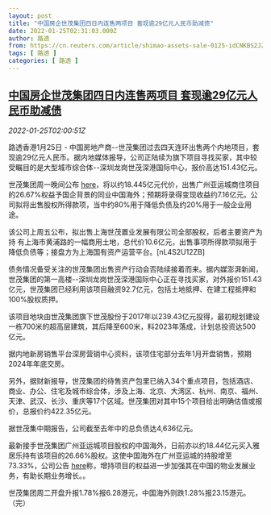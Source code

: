 ```yaml
---
layout: post
title: "中国房企世茂集团四日内连售两项目 套现逾29亿元人民币助减债"
date: 2022-01-25T02:31:03.000Z
author: 路透
from: https://cn.reuters.com/article/shimao-assets-sale-0125-idCNKBS2JZ05H
tags: [ 路透 ]
categories: [ 路透 ]
---
```

<!--1643077863000-->
[中国房企世茂集团四日内连售两项目 套现逾29亿元人民币助减债](https://cn.reuters.com/article/shimao-assets-sale-0125-idCNKBS2JZ05H)
------

<div>
<div><i>2022-01-25T02:00:51Z</i></div><p>路透香港1月25日 - 中国房地产商--世茂集团过去四天连环出售两个内地项目，套现逾29亿元人民币。据内地媒体报导，公司正陆续为旗下项目寻找买家，其中较受瞩目的是大型城市综合体--深圳龙岗世茂深港国际中心，报价高达151.43亿元。</p><p>世茂集团周一晚间公布 <a href="https://www1.hkexnews.hk/listedco/listconews/sehk/2022/0124/2022012401158_c.pdf">here</a>，将以约18.445亿元代价，出售广州亚运城商住项目的26.67%权益予国企背景的同业中国海外；预期将录得变现收益约7.16亿元。公司拟将出售股权所得款项，当中约80%用于降低负债及约20%用于一般企业用途。</p><p>该公司上周五公布，拟出售上海世茂置业发展有限公司全部股权，后者主要资产为持 有上海市黄浦路的一幅商用土地，总代价10.6亿元，出售事项所得款项拟用于降低负债等；接盘方为上海国有资产运营平台。[nL4S2U12ZB]</p><p>债务情况备受关注的世茂集团出售资产行动会否陆续接着而来。据内媒澎湃新闻，世茂集团的第一高楼--深圳龙岗世茂深港国际中心正在寻找买家，对外报价151.43亿元，世茂集团已经利用该项目融资92.7亿元，包括土地抵押、在建工程抵押和100%股权质押。</p><p>该项目地块由世茂集团旗下世茂股份于2017年以239.43亿元投得，最初规划建设一栋700米的超高层建筑，其后降至600米，料2023年落成，计划总投资达500亿元。</p><p>据内地新房销售平台深房营销中心资料，该项住宅部分去年1月开盘销售，预期2024年年底交房。</p><p>另外，据财新报导，世茂集团的待售资产包里已纳入34个重点项目，包括酒店、商业、办公、住宅及城市综合体，涉及上海、北京、大湾区、杭州、南京、福州、天津、武汉、长沙、重庆等17个区域。世茂集团对其中15个项目给出明确估值或报价，总报价约422.35亿元。</p><p>据世茂集中期报告，公司截至去年中的总负债达4,636亿元。</p><p>最新接手世茂集团广州亚运城项目股权的中国海外，日前亦以约18.44亿元买入雅居乐持有该项目的26.66%股权。这使中国海外在广州亚运城的持股增至73.33%，公司公告 <a href="https://www1.hkexnews.hk/listedco/listconews/sehk/2022/0125/2022012500066_c.pdf">here</a>称，增持项目的权益进一步加强其在中国的物业发展业务，有助长期业务增长。。 </p><p>世茂集团周二开盘升报1.78%报6.28港元，中国海外则跌1.28%报23.15港元。（完）</p>
</div>
